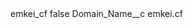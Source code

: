 <?xml version="1.0" encoding="UTF-8"?>
<CustomMetadata xmlns="http://soap.sforce.com/2006/04/metadata" xmlns:xsi="http://www.w3.org/2001/XMLSchema-instance" xmlns:xsd="http://www.w3.org/2001/XMLSchema">
    <label>emkei_cf</label>
    <protected>false</protected>
    <values>
        <field>Domain_Name__c</field>
        <value xsi:type="xsd:string">emkei.cf</value>
    </values>
</CustomMetadata>
